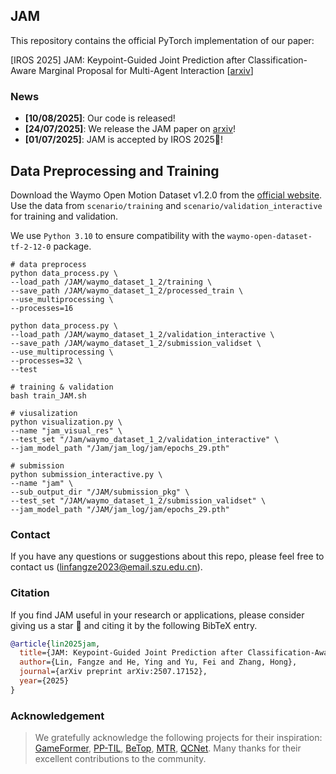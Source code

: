 ## JAM

This repository contains the official PyTorch implementation of our paper:

[IROS 2025] JAM: Keypoint-Guided Joint Prediction after Classification-Aware Marginal Proposal for Multi-Agent Interaction [[arxiv](https://arxiv.org/abs/2507.17152)]

### News
- **[10/08/2025]**: Our code is released!
- **[24/07/2025]**: We release the JAM paper on [arxiv](https://arxiv.org/abs/2507.17152)!
- **[01/07/2025]**: JAM is accepted by IROS 2025🎉!

## Data Preprocessing and Training
Download the Waymo Open Motion Dataset v1.2.0 from the [official website](https://waymo.com/open/download/). Use the data from `scenario/training` and `scenario/validation_interactive` for training and validation.

We use `Python 3.10` to ensure compatibility with the `waymo-open-dataset-tf-2-12-0` package.

```shell
# data preprocess
python data_process.py \
--load_path /JAM/waymo_dataset_1_2/training \ 
--save_path /JAM/waymo_dataset_1_2/processed_train \
--use_multiprocessing \
--processes=16

python data_process.py \
--load_path /JAM/waymo_dataset_1_2/validation_interactive \
--save_path /JAM/waymo_dataset_1_2/submission_validset \
--use_multiprocessing \
--processes=32 \
--test

# training & validation
bash train_JAM.sh

# viusalization
python visualization.py \
--name "jam_visual_res" \
--test_set "/Jam/waymo_dataset_1_2/validation_interactive" \
--jam_model_path "/Jam/jam_log/jam/epochs_29.pth"

# submission
python submission_interactive.py \
--name "jam" \
--sub_output_dir "/JAM/submission_pkg" \
--test_set "/JAM/waymo_dataset_1_2/submission_validset" \
--jam_model_path "/JAM/jam_log/jam/epochs_29.pth"
```

### Contact

If you have any questions or suggestions about this repo, please feel free to contact us (linfangze2023@email.szu.edu.cn).

### Citation

If you find JAM useful in your research or applications, please consider giving us a star 🌟 and citing it by the following BibTeX entry.

```BibTeX
@article{lin2025jam,
  title={JAM: Keypoint-Guided Joint Prediction after Classification-Aware Marginal Proposal for Multi-Agent Interaction},
  author={Lin, Fangze and He, Ying and Yu, Fei and Zhang, Hong},
  journal={arXiv preprint arXiv:2507.17152},
  year={2025}
}
```

### Acknowledgement
>We gratefully acknowledge the following projects for their inspiration: [GameFormer](https://github.com/MCZhi/GameFormer), [PP-TIL](https://github.com/LinFunster/PP-TIL), [BeTop](https://github.com/OpenDriveLab/BeTop/tree/main), [MTR](https://github.com/sshaoshuai/MTR), [QCNet](https://github.com/ZikangZhou/QCNet). Many thanks for their excellent contributions to the community.
